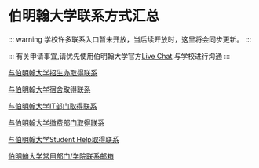 # 伯明翰大学联系方式汇总

::: warning
学校许多联系入口暂未开放，当后续开放时，这里将会同步更新。
:::

:::
有关申请事宜,请优先使用伯明翰大学官方[Live Chat](https://www.birmingham.ac.uk/campaigns/contact/live-chat.aspx),与学校进行沟通
:::


[与伯明翰大学招生办取得联系](./get-in-touch-with-the-admissions-office)

[与伯明翰大学宿舍取得联系](./get-in-touch-with-the-living-department)

[与伯明翰大学IT部门取得联系](./get-in-touch-with-the-it-department)

[与伯明翰大学缴费部门取得联系](./get-in-touch-with-the-payment-department)

[与伯明翰大学Student Help取得联系](./get-in-touch-with-the-student-help)

[伯明翰大学常用部门/学院联系邮箱](./University-of-Birmingham-common-departments-contact-information)
